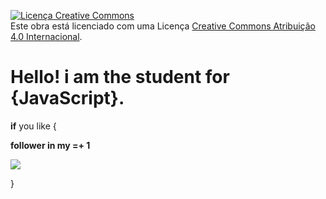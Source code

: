 <a rel="license" href="http://creativecommons.org/licenses/by/4.0/"><img alt="Licença Creative Commons" style="border-width:0" src="https://i.creativecommons.org/l/by/4.0/80x15.png" /></a><br />Este obra está licenciado com uma Licença <a rel="license" href="http://creativecommons.org/licenses/by/4.0/">Creative Commons Atribuição 4.0 Internacional</a>.
# Hello! i am the student for {JavaScript}.
 **if** you like {
 
  **follower in my =+ 1**

  [![](https://img.shields.io/badge/Instagram-E4405F?style=for-the-badge&logo=instagram&logoColor=white)](https://www.instagram.com/soumathx)
 
 }
<!--

-->
